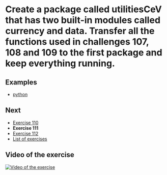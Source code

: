 # Create a package called utilitiesCeV that has two built-in modules called currency and data. Transfer all the functions used in challenges 107, 108 and 109 to the first package and keep everything running.

## Examples

- [python](python)

## Next

- [Exercise 110](../110)
- **Exercise 111**
- [Exercise 112](../112)
- [List of exercises](../)

## Video of the exercise

[![Video of the exercise](https://img.youtube.com/vi/uBQ0--sRFUI/maxresdefault.jpg)](https://youtu.be/uBQ0--sRFUI)
